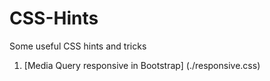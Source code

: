 # CSS-Hints
Some useful CSS hints and tricks 

1. [Media Query responsive in Bootstrap] (./responsive.css)
